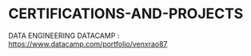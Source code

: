 # CERTIFICATIONS-AND-PROJECTS

DATA ENGINEERING DATACAMP : https://www.datacamp.com/portfolio/venxrao87
